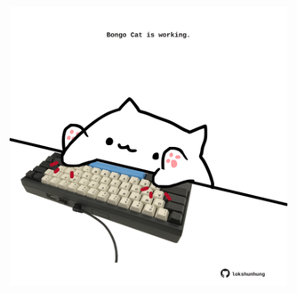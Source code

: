 <!-- built at 07/08/2023, 05:00:46 UTC -->
<p align="center">
  <img width="500" height="500" src="./ReadmeImage.svg">
</p>
